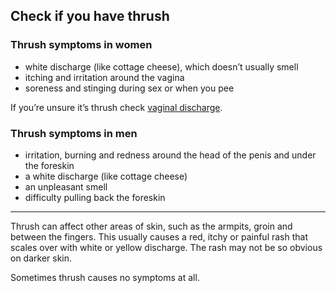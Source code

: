## Check if you have thrush

### Thrush symptoms in women

- white discharge (like cottage cheese), which doesn’t usually smell
- itching and irritation around the vagina
- soreness and stinging during sex or when you pee

If you’re unsure it’s thrush check [vaginal discharge](/conditions/vaginal-discharge).

### Thrush symptoms in men

- irritation, burning and redness around the head of the penis and under the
  foreskin
- a white discharge (like cottage cheese)
- an unpleasant smell
- difficulty pulling back the foreskin

***

Thrush can affect other areas of skin, such as the armpits, groin and between
the fingers. This usually causes a red, itchy or painful rash that scales over with
white or yellow discharge. The rash may not be so obvious on darker skin.

Sometimes thrush causes no symptoms at all.
